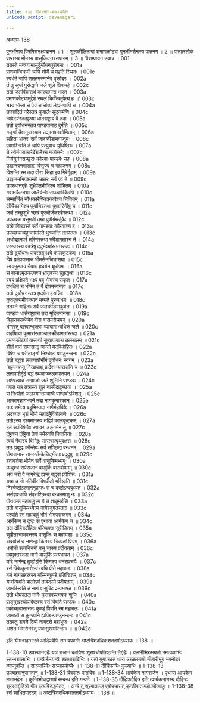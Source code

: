```yaml
---
title: १३८ भीम-नाग-बल-प्राप्तिः
unicode_script: devanagari

---
```



अध्यायः 138

पुनर्भीमाय विषमिश्रभक्ष्यदानम् ॥ 1 ॥ शूलकीलितायां शमाणकोट्यां पुनर्भीमसेनस्य पातनम् ॥ 2 ॥ पाताललोकं प्राप्तस्य भीमस्य वासुकिदत्तरसपानम् ॥ 3 ॥
\'वैशम्पायन उवाच ।	001  
ततस्ते मन्त्रयामासुर्दुर्योधनपुरोगमाः ।	001a  
प्राणवान्विक्रमी चापि शौर्ये च महति स्थितः ॥	001c  
स्पर्धते चापि सततमस्मानेव वृकोदरः ।	002a  
तं तु सुप्तं पुरोद्याने जले शूले क्षिपामहे ॥	002c  
ततो जलविहारार्थं कारयामास भारत ।	003a  
प्रमाणकोट्यामुद्देशे स्थलं किञ्चिदुपेत्य ह ॥\'	003c  
भक्ष्यं भोज्यं च पेयं च चोष्यं लेह्यमथापि च ।	004a  
उपपादितं नरैस्तत्र कुशलैः सूदकर्मणि ॥	004c  
न्यवेदयंस्तत्पुरुषा धार्तराष्ट्राय वै तदा ।	005a  
ततो दुर्योधनस्तत्र पाण्डवानाह दुर्मतिः ॥	005c  
गङ्गां चैवानुयास्याम उद्यानवनशोभिताम् ।	006a  
सहिता भ्रातरः सर्वे जलक्रीडामवाप्नुमः ॥	006c  
एवमस्त्विति तं चापि प्रत्युवाच युधिष्ठिरः ।	007a  
ते रथैर्नगराकारैर्देशजैश्च गजोत्तमैः ॥	007c  
निर्ययुर्नगराच्छूराः कौरवाः पाण्डवैः सह ।	008a  
उद्यानवनमासाद्य विसृज्य च महाजनम् ॥	008c  
विशन्ति स्म तदा वीराः सिंहा इव गिरेर्गुहाम् ।	009a  
उद्यानमभिपश्यन्तो भ्रातरः सर्व एव ते ॥	009c  
उपस्थानगृहैः शुभ्रैर्वलभीभिश्च शोभितम् ।	010a  
गवाक्षकैस्तथा जालैर्यन्त्रैः साञ्चारिकैरपि ॥	010c  
सम्मार्जितं सौधकारैश्चित्रकारैश्च चित्रितम् ।	011a  
दीर्घिकाभिश्च पूर्णाभिस्तथा पुष्करिणीषु च ॥	011c  
जलं तच्छुशुभे च्छन्नं फुल्लैर्जलरुहैस्तथा ।	012a  
उपच्छन्ना वसुमती तथा पुष्पैर्यथर्तुकैः ॥	012c  
तत्रोपविष्टास्ते सर्वे पाण्डवाः कौरवाश्च ह ।	013a  
उपच्छन्नान्बहून्कामांस्ते भुञ्जन्ति ततस्ततः ॥	013c  
अथोद्यानवरे तस्मिंस्तथा क्रीडागताश्च ते ।	014a  
परस्परस्य वक्त्रेषु ददुर्भक्ष्यांस्ततस्ततः ॥	014c  
ततो दुर्योधनः पापस्तद्भक्ष्ये कालकूटकम् ।	015a  
विषं प्रक्षेपयामास भीमसेनजिघांसया ॥	015c  
स्वयमुत्थाय चैवाथ हृदयेन क्षुरोपमः ।	016a  
स वाचाऽमृतकल्पश्च भ्रातृवच्च सुहृद्यथा ॥	016c  
स्वयं प्रक्षिपते भक्ष्यं बहु भीमस्य पाकृत् ।	017a  
प्रभक्षितं च भीमेन तं वै दोषमजानता ॥	017c  
ततो दुर्योधनस्तत्र हृदयेन हसन्निव ।	018a  
कृतकृत्यमीवात्मानं मन्यते पुरुषाधमः ॥	018c  
ततस्ते सहिताः सर्वे जलक्रीडामकुर्वत ।	019a  
पाण्डवा धार्तराष्ट्राश्च तदा मुदितमानसाः ॥	019c  
विहारावसथेष्वेव वीरा वासमरोचयन् ।	020a  
भीमस्तु बलवान्भुक्त्वा व्यायामाभ्यधिकं जले ॥	020c  
वाहयित्वा कुमारांस्ताञ्जलक्रीडागतांस्तदा ।	021a  
प्रमाणकोट्यां वासार्थी सुष्वापावाप्य तत्स्थलम् ॥	021c  
शीतं वातं समासाद्य श्रान्तो मदविमोहितः ।	022a  
विषेण च परीताङ्गो निश्चेष्टः पाण्डुनन्दनः ॥	022c  
ततो बद्ध्वा लतापाशैर्भीमं दुर्योधनः स्वयम् ।	023a  
\'शूलान्यप्सु निखायाशु प्रादेशाभ्यन्तराणि च ॥	023c  
लतापाशैर्दृढं बद्धं स्थलाज्जलमपातयत् ।	024a  
सशेषत्वान्न सम्प्राप्तो जले शूलिनि पाण्डवः ॥	024c  
पपात यत्र तत्रास्य शूलं नासीद्यदृच्छया ।\'	025a  
स निःसंज्ञो जलस्यान्तमवाग्वै पाण्डवोऽविशत् ।	025c  
आक्रामन्नागभवने तदा नागकुमारकान् ॥	025e  
ततः समेत्य बहुभिस्तदा नागैर्महाविषैः ।	026a  
अदश्यत भृशं भीमो महादंष्ट्रैर्विषोल्बणैः ॥	026c  
ततोऽस्य दश्यमानस्य तद्विषं कालकूटकम् ।	027a  
हतं सर्पविषेणैव स्थावरं जङ्गमेन तु ॥	027c  
दंष्ट्राश्च दंष्ट्रिणां तेषां मर्मस्वपि निपातिताः ।	028a  
त्वचं नैवास्य बिभिदुः सारत्वात्पृथुवक्षसः ॥	028c  
ततः प्रबुद्धः कौन्तेयः सर्वं सञ्छिद्य बन्धनम् ।	029a  
पोथयामास तान्सर्पान्केचिद्भीताः प्रदुद्रुवुः ॥	029c  
हतावशेषा भीमेन सर्वे वासुकिमभ्ययुः ।	030a  
ऊचुश्च सर्पराजानं वासुकिं वासवोपमम् ॥	030c  
अयं नरो वै नागरेन्द्र ह्यप्सु बद्ध्वा प्रवेशितः ।	031a  
यथा च नो मतिर्व्रीर विषपीतो भविष्यति ॥	031c  
निश्चेष्टोऽस्माननुप्राप्तः स च दष्टोऽन्वबुध्यत ।	032a  
ससंज्ञश्चापि संवृत्तश्छित्त्वा बन्धनमाशु नः ॥	032c  
पोथयन्तं महाबाहुं त्वं वै तं ज्ञातुमर्हसि ।	033a  
ततो वासुकिरभ्येत्य नागैरनुगतस्तदा ॥	033c  
पश्यति स्म महाबाहुं भीमं भीमपराक्रमम् ।	034a  
आर्यकेण च दृष्टः स पृथाया आर्यकेण च ॥	034c  
तदा दौहित्रदौहित्रः परिष्वक्तः सुपीडितम् ।	035a  
सुप्रीतश्चाभवत्तस्य वासुकिः स महायशाः ॥	035c  
अब्रवीत्तं च नागेन्द्रः किमस्य क्रियतां प्रियम् ।	036a  
धनौघो रत्ननिचयो वसु चास्य प्रदीयताम् ॥	036c  
एवमुक्तस्तदा नागो वासुकिं प्रत्यभाषत ।	037a  
यदि नागेन्द्र तुष्टोऽसि किमस्य धनसञ्चयैः ॥	037c  
रसं पिबेत्कुमारोऽयं त्वयि प्रीते महाबलः ।	038a  
बलं नागसहस्रस्य यस्मिन्कुण्डे प्रतिष्ठितम् ॥	038c  
यावत्पिबति बालोऽयं तावदस्मै प्रदीयताम् ।	039a  
एवमस्त्विति तं नागं वासुकिः प्रत्यभाषत ॥	039c  
ततो भीमस्तदा नागैः कृतस्वस्त्ययनः शुचिः ।	040a  
प्राङ्मुखश्चोपविष्टश्च रसं पिबति पाण्डवः ॥	040c  
एकोच्छ्वासात्ततः कुण्डं पिबति स्म महाबलः ।	041a  
एवमष्टौ स कुण्डानि ह्यपिबत्पाण्डुनन्दनः ॥	041c  
ततस्तु शयने दिव्ये नागदत्ते महाभुजः ।	042a  
अशेत भीमसेनस्तु यथासुखमरिन्दमः ॥ ॥	042c  

इति श्रीमन्महाभारते आदिपर्वणि सम्भवपर्वणि अष्टत्रिंशदधिकशततमोऽध्यायः ॥ 138 ॥

1-138-10 उपस्थानगृहैः यत्र राजानं कार्यिणः शूराश्चोपतिष्ठन्ति तैर्गृहैः । वलभीभिरुभयतो नमत्पक्षाभिः स्तम्भशालाभिः । यन्त्रैर्जलयन्त्रैः शतधारादिभिः । यतो युगपच्छतं धारा उच्छलन्त्यो नीहारीभूय भवनोदरं व्याप्नुवन्ति । साञ्चारिकैः सञ्चारयोग्यैः ॥ 1-138-11 दीर्घिकाभिः कुल्याभिः ॥ 1-138-13 उपच्छन्नानुपागतान् ॥ 1-138-31 विषपीतः पीतविषः ॥ 1-138-34 आर्यकेण नागराजेन । पृथाया आयकेण मातामहेन । कुन्तिभोजद्वारायं सम्बन्ध इति गम्यते ॥ 1-138-35 दौहित्रदौहित्र इति त्वार्यकनागस्य दौहित्रः शूरस्तद्दौहित्रो भीम इत्यविरुद्धमेतत् । अन्ये तु शूरमातामह एवोपचारात् कुन्तीमातामहोऽपीत्याहुः ॥ 1-138-38 रसं साधितपारदम् ॥ अष्टत्रिंशदधिकशततमोऽध्यायः ॥ 138 ॥